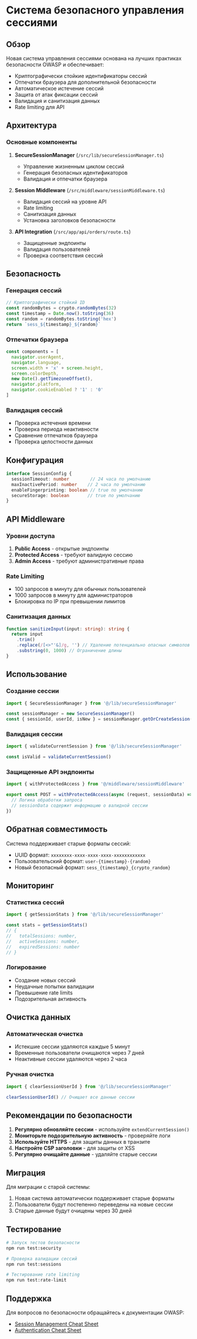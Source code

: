 # Система безопасного управления сессиями

## Обзор

Новая система управления сессиями основана на лучших практиках безопасности OWASP и обеспечивает:

- Криптографически стойкие идентификаторы сессий
- Отпечатки браузера для дополнительной безопасности
- Автоматическое истечение сессий
- Защита от атак фиксации сессий
- Валидация и санитизация данных
- Rate limiting для API

## Архитектура

### Основные компоненты

1. **SecureSessionManager** (`/src/lib/secureSessionManager.ts`)
   - Управление жизненным циклом сессий
   - Генерация безопасных идентификаторов
   - Валидация и отпечатки браузера

2. **Session Middleware** (`/src/middleware/sessionMiddleware.ts`)
   - Валидация сессий на уровне API
   - Rate limiting
   - Санитизация данных
   - Установка заголовков безопасности

3. **API Integration** (`/src/app/api/orders/route.ts`)
   - Защищенные эндпоинты
   - Валидация пользователей
   - Проверка соответствия сессий

## Безопасность

### Генерация сессий

```typescript
// Криптографически стойкий ID
const randomBytes = crypto.randomBytes(32)
const timestamp = Date.now().toString(36)
const random = randomBytes.toString('hex')
return `sess_${timestamp}_${random}`
```

### Отпечатки браузера

```typescript
const components = [
  navigator.userAgent,
  navigator.language,
  screen.width + 'x' + screen.height,
  screen.colorDepth,
  new Date().getTimezoneOffset(),
  navigator.platform,
  navigator.cookieEnabled ? '1' : '0'
]
```

### Валидация сессий

- Проверка истечения времени
- Проверка периода неактивности
- Сравнение отпечатков браузера
- Проверка целостности данных

## Конфигурация

```typescript
interface SessionConfig {
  sessionTimeout: number        // 24 часа по умолчанию
  maxInactivePeriod: number    // 2 часа по умолчанию
  enableFingerprinting: boolean // true по умолчанию
  secureStorage: boolean       // true по умолчанию
}
```

## API Middleware

### Уровни доступа

1. **Public Access** - открытые эндпоинты
2. **Protected Access** - требуют валидную сессию
3. **Admin Access** - требуют административные права

### Rate Limiting

- 100 запросов в минуту для обычных пользователей
- 1000 запросов в минуту для администраторов
- Блокировка по IP при превышении лимитов

### Санитизация данных

```typescript
function sanitizeInput(input: string): string {
  return input
    .trim()
    .replace(/[<>"'&]/g, '') // Удаление потенциально опасных символов
    .substring(0, 1000) // Ограничение длины
}
```

## Использование

### Создание сессии

```typescript
import { SecureSessionManager } from '@/lib/secureSessionManager'

const sessionManager = new SecureSessionManager()
const { sessionId, userId, isNew } = sessionManager.getOrCreateSession()
```

### Валидация сессии

```typescript
import { validateCurrentSession } from '@/lib/secureSessionManager'

const isValid = validateCurrentSession()
```

### Защищенные API эндпоинты

```typescript
import { withProtectedAccess } from '@/middleware/sessionMiddleware'

export const POST = withProtectedAccess(async (request, sessionData) => {
  // Логика обработки запроса
  // sessionData содержит информацию о валидной сессии
})
```

## Обратная совместимость

Система поддерживает старые форматы сессий:

- UUID формат: `xxxxxxxx-xxxx-xxxx-xxxx-xxxxxxxxxxxx`
- Пользовательский формат: `user-{timestamp}-{random}`
- Новый безопасный формат: `sess_{timestamp}_{crypto_random}`

## Мониторинг

### Статистика сессий

```typescript
import { getSessionStats } from '@/lib/secureSessionManager'

const stats = getSessionStats()
// {
//   totalSessions: number,
//   activeSessions: number,
//   expiredSessions: number
// }
```

### Логирование

- Создание новых сессий
- Неудачные попытки валидации
- Превышение rate limits
- Подозрительная активность

## Очистка данных

### Автоматическая очистка

- Истекшие сессии удаляются каждые 5 минут
- Временные пользователи очищаются через 7 дней
- Неактивные сессии удаляются через 2 часа

### Ручная очистка

```typescript
import { clearSessionUserId } from '@/lib/secureSessionManager'

clearSessionUserId() // Очищает все данные сессии
```

## Рекомендации по безопасности

1. **Регулярно обновляйте сессии** - используйте `extendCurrentSession()`
2. **Мониторьте подозрительную активность** - проверяйте логи
3. **Используйте HTTPS** - для защиты данных в транзите
4. **Настройте CSP заголовки** - для защиты от XSS
5. **Регулярно очищайте данные** - удаляйте старые сессии

## Миграция

Для миграции с старой системы:

1. Новая система автоматически поддерживает старые форматы
2. Пользователи будут постепенно переведены на новые сессии
3. Старые данные будут очищены через 30 дней

## Тестирование

```bash
# Запуск тестов безопасности
npm run test:security

# Проверка валидации сессий
npm run test:sessions

# Тестирование rate limiting
npm run test:rate-limit
```

## Поддержка

Для вопросов по безопасности обращайтесь к документации OWASP:
- [Session Management Cheat Sheet](https://cheatsheetseries.owasp.org/cheatsheets/Session_Management_Cheat_Sheet.html)
- [Authentication Cheat Sheet](https://cheatsheetseries.owasp.org/cheatsheets/Authentication_Cheat_Sheet.html)
